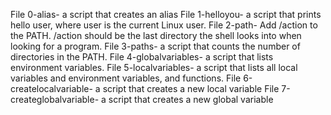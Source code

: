 File 0-alias- a script that creates an alias
File 1-helloyou- a script that prints hello user, where user is the current Linux user.
File 2-path- Add /action to the PATH. /action should be the last directory the shell looks into when looking for a program.
File 3-paths- a script that counts the number of directories in the PATH.
File 4-globalvariables- a script that lists environment variables.
File 5-localvariables- a script that lists all local variables and environment variables, and functions.
File 6-createlocalvariable- a script that creates a new local variable
File 7-createglobalvariable- a script that creates a new global variable
